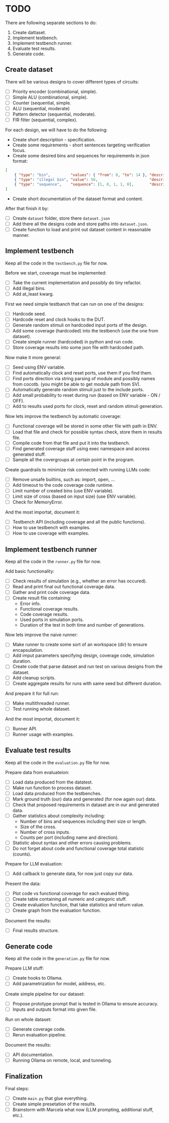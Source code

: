 # TODO
There are following separate sections to do:
 1. Create dattaset.
 1. Implement testbench.
 1. Implement testbench runner.
 1. Evaluate test results.
 1. Generate code.

 ## Create dataset
There will be various designs to cover different types of circuits:
 - [ ] Priority encoder (combinational, simple).
 - [ ] Simple ALU (combinational, simple).
 - [ ] Counter (sequential, simple.
 - [ ] ALU (sequential, moderate)
 - [ ] Pattern detector (sequential, moderate).
 - [ ] FIR filter (sequential, complex).

For each design, we will have to do the following:
 - Create short description - specification.
 - Create some requirements - short sentences targeting verification focus.
 - Create some desired bins and sequences for requirements in json format:
```json
[
    { "type": "bin",         "values": { "from": 0, "to": 14 }, "description": "..." },
    { "type": "illegal bin", "value": 50,                       "description": "..." },
    { "type": "sequence",    "sequence": [1, 0, 1, 1, 0],       "description": "..." },
]
```
 - Create short documentation of the dataset format and content.

After that finish it by:
 - [ ] Create `dataset` folder, store there `dataset.json`
 - [ ] Add there all the designs code and store paths into `dataset.json`.
 - [ ] Create function to load and print out dataset content in reasonable manner.

## Implement testbench
Keep all the code in the `testbench.py` file for now.

Before we start, coverage must be implemented:
 - [ ] Take the current implementation and possibly do tiny refactor.
 - [ ] Add illegal bins.
 - [ ] Add at_least kwarg.

First we need simple testbanch that can run on one of the designs:
 - [ ] Hardcode seed.
 - [ ] Hardcode reset and clock hooks to the DUT.
 - [ ] Generate random stimuli on hardcoded input ports of the design.
 - [ ] Add some coverage (hardcoded) into the testbench (use the one from dataset).
 - [ ] Create simple runner (hardcoded) in python and run code.
 - [ ] Store coverage results into some json file with hardcoded path.

Now make it more general:
 - [ ] Seed using ENV variable.
 - [ ] Find automatically clock and reset ports, use them if you find them.
 - [ ] Find ports direction via string parsing of module and possibly names from cocotb.
       (you might be able to get module path from SV).
 - [ ] Automatically generate random stimuli just to the include ports.
 - [ ] Add small probability to reset during run (based on ENV variable - ON / OFF).
 - [ ] Add to results used ports for clock, reset and random stimuli generation.

Now lets improve the testbench by automatic coverage:
 - [ ] Functional coverage will be stored in some other file with path in ENV.
 - [ ] Load that file and check for possible syntax check, store them in results file.
 - [ ] Compile code from that file and put it into the testbench.
 - [ ] Find generated coverage stuff using exec namespace and access generated stuff.
 - [ ] Sample all the covergroups at certain point in the program.

Create guardrails to minimize risk connected with running LLMs code:
 - [ ] Remove unsafe builtins, such as: import, open, ...
 - [ ] Add timeout to the code coverage code runtime.
 - [ ] Limit number of created bins (use ENV variable).
 - [ ] Limit size of cross (based on input size) (use ENV variable).
 - [ ] Check for MemoryError.

And the most importat, document it:
 - [ ] Testbench API (including coverage and all the public functions).
 - [ ] How to use testbench with examples.
 - [ ] How to use coverage with examples.

## Implement testbench runner
Keep all the code in the `runner.py` file for now.

Add basic functionality:
 - [ ] Check results of simulation (e.g., whether an error has occured).
 - [ ] Read and print final out functional coverage data.
 - [ ] Gather and print code coverage data.
 - [ ] Create result file containing:
   * Error info.
   * Functional coverage results.
   * Code coverage results.
   * Used ports in simulation ports.
   * Duration of the test in both time and number of generations.

Now lets improve the naive runner:
 - [ ] Make runner to create some sort of an workspace (dir) to ensure encapsulation.
 - [ ] Add imput parameters specifying design, coverage code, simulation duration.
 - [ ] Create code that parse dataset and run test on various designs from the dataset.
 - [ ] Add cleanup scripts.
 - [ ] Create aggregate results for runs with same seed but different duration.

And prepare it for full run:
 - [ ] Make multithreaded runner.
 - [ ] Test running whole dataset.

And the most importat, document it:
 - [ ] Runner API.
 - [ ] Runner usage with examples.

## Evaluate test results
Keep all the code in the `evaluation.py` file for now.

Prepare data from evaluateion:
 - [ ] Load data produced from the datatest.
 - [ ] Make run function to process dataset.
 - [ ] Load data produced from the testbenches.
 - [ ] Mark ground truth (our) data and generated (for now again our) data.
 - [ ] Check that proposed requirements in dataset are in our and generated data.
 - [ ] Gather statistics about complexity including:
   * Number of bins and sequences including their size or length.
   * Size of the cross.
   * Number of cross inputs.
   * Counts per port (including name and direction).
 - [ ] Statistic about syntax and other errors causing problems.
 - [ ] Do not forget about code and functional coverage total statistic (counts).

Prepare for LLM evaluation:
 - [ ] Add callback to generate data, for now just copy our data.

Present the data:
 - [ ] Plot code vs functional coverage for each evalued thing.
 - [ ] Create table containing all numeric and categoric stuff.
 - [ ] Create evaluation function, that take statistics and return value.
 - [ ] Create graph from the evaluation function.

Document the results:
 - [ ] Final results structure.

## Generate code
Keep all the code in the `generation.py` file for now.

Prepare LLM stuff:
 - [ ] Create hooks to Ollama.
 - [ ] Add parametrization for model, address, etc.

Create simple pipeline for our dataset:
 - [ ] Propose prototype prompt that is tested in Ollama to ensure accuracy.
 - [ ] Inputs and outputs format into given file.

Run on whole dataset:
 - [ ] Generate coverage code.
 - [ ] Rerun evaluation pipeline.

Document the results:
 - [ ] API documentation.
 - [ ] Running Ollama on remote, local, and tunneling.

## Finalization
Final steps:
 - [ ] Create `main.py` that glue everything.
 - [ ] Create simple presetation of the results.
 - [ ] Brainstorm with Marcela what now (LLM prompting, additional stuff, etc.).
